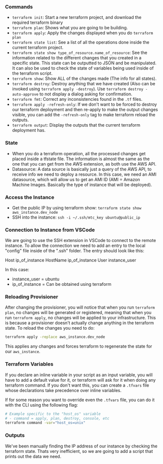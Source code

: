 ### Commands

- `terraform init`: Start a new terraform project, and download the required terraform binary
- `terraform plan`: Shows what you are going to be building.
- `terraform apply`: Apply the changes displayed when you do `terraform plan`
- `terraform state list`: See a list of all the operations done inside the current terraform project.
- `terraform state show type_of_resource.name_of_resource`: See the information related to the different changes that you created in a specific state. This state can be outputted to JSON and be manipulated. It can also be used to check the state of variables being used inside of the terraform script.
- `terraform show`: Show ALL of the changes made (The info for all states).
- `terraform destroy`: Destroy anything that we have created (Also can be invoked using `terraform apply -destroy`). Use `terraform destroy -auto-approve` to not display a dialog asking for confirmation.
- `terraform fmt`: Correct any inconsistencies found in the `.tf` files.
- `terraform apply -refresh-only`: If we don't want to be forced to destroy our terraform deployment and then re-apply to make the output changes visible, you can add the `-refresh-only` tag to make terraform reload the outputs.
- `terraform output`: Display the outputs that the current terraform deployment has.

### State

- When you do a terraform operation, all the processed changes get placed inside a tfstate file. The information is almost the same as the one that you can get from the AWS extension, as both use the AWS API.
- Datasource: A data source is basically just a query of the AWS API, to receive info we need to deploy a resource. In this case, we need an AMI datasource, which will allow us to get an AMI ID (AMI = Amazon Machine Images. Basically the type of instance that will be deployed).

### Access the Instance

- Get the public IP by using terraform show: `terraform state show aws_instance.dev_node`
- SSH into the instance: `ssh -i ~/.ssh/mtc_key ubuntu@public_ip`

### Connection to Instance from VSCode

We are going to use the SSH extension in VSCode to connect to the remote instance. To allow the connection we need to add an entry to the local "config" file inside of the ".ssh" folder. The entry should look like this:

Host ip_of_instance
    HostName ip_of_instance
    User instance_user

In this case:

- instance_user = ubuntu
- ip_of_instance = Can be obtained using terraform

### Reloading Provisioner

After changing the provisioner, you will notice that when you run `terraform plan`, no changes will be generated or registered, meaning that when you run `terraform apply`, no changes will be applied to your infrastructure. This is because a provisioner doesn't actually change anything in the terraform state. To reload the changes you need to do:

```bash
terraform apply -replace aws_instance.dev_node
```

This applies any changes and forces terraform to regenerate the state for our `aws_instance`.

### Terraform Variables

If you declare an inline variable in your script as an input variable, you will have to add a default value for it, or terraform will ask for it when doing any terraform command. If you don't want this, you can create a `.tfvars` file whose declarations take precedence over inline variables.

If for some reason you want to override even the `.tfvars` file, you can do it with the CLI using the following flag:

```bash
# Example specific to the "host_os" variable
# - command = apply, plan, destroy, console, etc
terraform command -var="host_os=unix"
```

### Outputs

We've been manually finding the IP address of our instance by checking the terraform state. Thats very inefficient, so we are going to add a script that prints out the data we need.

